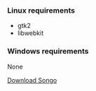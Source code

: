 ### Linux requirements
* gtk2
* libwebkit

### Windows requirements
None

[Download Songo](http://github.com/siasia/songo/downloads)